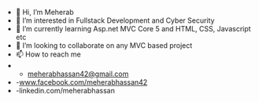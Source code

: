 - 👋 Hi, I’m Meherab
- 👀 I’m interested in Fullstack Development and Cyber Security
- 🌱 I’m currently learning Asp.net MVC Core 5 and HTML, CSS, Javascript etc
- 💞️ I’m looking to collaborate on any MVC based project
- 📫 How to reach me 
- - meherabhassan42@gmail.com
- -www.facebook.com/meherabhassan42
- -linkedin.com/meherabhassan

<!---
meherab31/meherab31 is a ✨ special ✨ repository because its `README.md` (this file) appears on your GitHub profile.
You can click the Preview link to take a look at your changes.
--->
